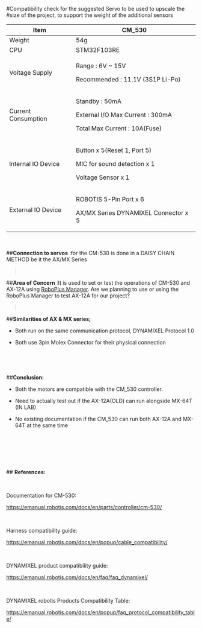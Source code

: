 
#Compatibility check for the suggested Servo to be used to upscale the
#size of the project, to support the weight of the additional sensors

<table>
<thead>
<tr class="header">
<th>Item</th>
<th>CM_530</th>
</tr>
</thead>
<tbody>
<tr class="odd">
<td>Weight</td>
<td>54g</td>
</tr>
<tr class="even">
<td>CPU</td>
<td>STM32F103RE</td>
</tr>
<tr class="odd">
<td>Voltage Supply</td>
<td><p>Range : 6V ~ 15V</p>
<p>Recommended : 11.1V (3S1P Li-Po)</p></td>
</tr>
<tr class="even">
<td>Current Consumption</td>
<td><p>Standby : 50mA</p>
<p>External I/O Max Current : 300mA</p>
<p>Total Max Current : 10A(Fuse)</p></td>
</tr>
<tr class="odd">
<td>Internal IO Device</td>
<td><p>Button x 5(Reset 1, Port 5)</p>
<p>MIC for sound detection x 1</p>
<p>Voltage Sensor x 1</p></td>
</tr>
<tr class="even">
<td>External IO Device</td>
<td><p>ROBOTIS 5-Pin Port x 6</p>
<p>AX/MX Series DYNAMIXEL Connector x 5</p></td>
</tr>
</tbody>
</table>

 

##**Connection to servos** :for the CM-530 is done in a DAISY CHAIN METHOD
be it the AX/MX Series

>  

##**Area of Concern** :It is used to set or test the operations of CM-530
and AX-12A using [RoboPlus
Manager](https://emanual.robotis.com/docs/en/software/rplus1/manager/).
Are we planning to use or using the RoboPlus Manager to test AX-12A for
our project?



>  

##**Similarities of AX & MX series;**

-   Both run on the same communication protocol, DYNAMIXEL Protocol 1.0

-   Both use 3pin Molex Connector for their physical connection

 

 

##**Conclusion:**

-   Both the motors are compatible with the CM\_530 controller.

-   Need to actually test out if the AX-12A(OLD) can run alongside
    MX-64T (IN LAB)

-   No existing documentation if the CM\_530 can run both AX-12A and
    MX-64T at the same time

 

 

 

## **References:**

 

Documentation for CM-530:

<https://emanual.robotis.com/docs/en/parts/controller/cm-530/>

 

Harness compatibility guide:

<https://emanual.robotis.com/docs/en/popup/cable_compatibility/>

 

DYNAMIXEL product compatibility guide:

<https://emanual.robotis.com/docs/en/faq/faq_dynamixel/>

 

DYNAMIXEL robotis Products Compatibility Table:

<https://emanual.robotis.com/docs/en/popup/faq_protocol_compatibility_table/>  
  
 

 
